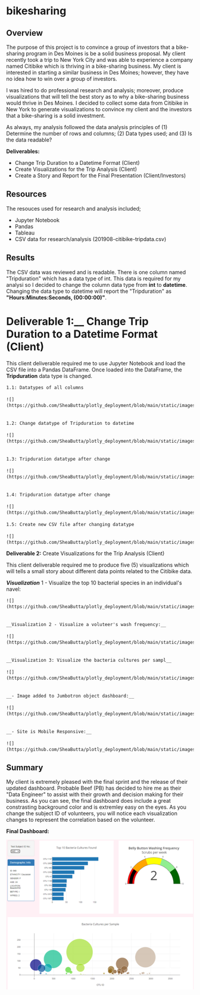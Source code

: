 # bikesharing


## Overview 
The purpose of this project is to convince a group of investors that a bike-sharing program in Des Moines is be a solid business proposal.  My client recently took a trip to New York City and was able to experience a company named Citibike which is thriving in a bike-sharing business.  My client is interested in starting a similar business in Des Moines; however, they have no idea how to win over a group of investors.  

I was hired to do professional research and analysis; moreover, produce visualizations that will tell the best story as to why a bike-sharing business would thrive in Des Moines.  I decided to collect some data from Citibike in New York to generate visualizations to convince my client and the investors that a bike-sharing is a solid investment.

As always, my analysis followed the data analysis principles of (1) Determine the number of rows and columns; (2) Data types used; and (3) Is the data readable?

__Deliverables:__
- Change Trip Duration to a Datetime Format (Client)
- Create Visualizations for the Trip Analysis (Client)
- Create a Story and Report for the Final Presentation (Client/Investors)


## Resources
The resouces used for research and analysis included;
- Jupyter Notebook
- Pandas
- Tableau
- CSV data for research/analysis (201908-citibike-tripdata.csv)


## Results
The CSV data was reviewed and is readable.  There is one column named "Tripduration" which has a data type of int.  This data is required for my analysi so I decided to change the column data type from __int__ to __datetime__.  Changing the data type to datetime will report the "Tripduration" as __"Hours:Minutes:Seconds, (00:00:00)"__.


# Deliverable 1:__ Change Trip Duration to a Datetime Format (Client)

This client deliverable required me to use Jupyter Notebook and load the CSV file into a Pandas DataFrame.  Once loaded into the DataFrame, the __Tripduration__ data type is changed.
    
    1.1: Datatypes of all columns
    
    ![](https://github.com/SheaButta/plotly_deployment/blob/main/static/images/Dashboard.PNG)


    1.2: Change datatype of Tripduration to datetime
    
    ![](https://github.com/SheaButta/plotly_deployment/blob/main/static/images/Dashboard.PNG)
    

    1.3: Tripduration datatype after change
    
    ![](https://github.com/SheaButta/plotly_deployment/blob/main/static/images/Dashboard.PNG)


    1.4: Tripduration datatype after change
    
    ![](https://github.com/SheaButta/plotly_deployment/blob/main/static/images/Dashboard.PNG)

    1.5: Create new CSV file after changing datatype
    
    ![](https://github.com/SheaButta/plotly_deployment/blob/main/static/images/Dashboard.PNG)
    

__Deliverable 2:__ Create Visualizations for the Trip Analysis (Client)

This client deliverable required me to produce five (5) visualizations which will tells a small story about different data points related to the Citibike data.


***Visualization*** 1 - Visualize the top 10 bacterial species in an individual's navel:

    ![](https://github.com/SheaButta/plotly_deployment/blob/main/static/images/BarChart.PNG)


    __Visualization 2 - Visualize a voluteer's wash frequency:__

    ![](https://github.com/SheaButta/plotly_deployment/blob/main/static/images/GuageChart.PNG)


    __Visualization 3: Visualize the bacteria cultures per sampl__

    ![](https://github.com/SheaButta/plotly_deployment/blob/main/static/images/BubbleChart.PNG)


    __- Image added to Jumbotron object dashboard:__

    ![](https://github.com/SheaButta/plotly_deployment/blob/main/static/images/Jumbotron_modifiedWithImage.PNG)


    __- Site is Mobile Responsive:__

    ![](https://github.com/SheaButta/plotly_deployment/blob/main/static/images/MobileResponsive.PNG)


## Summary
My client is extremely pleased with the final sprint and the release of their updated dashboard.   Probable Beef (PB) has decided to hire me as their "Data Engineer" to assist with their growth and decision making for their business.  As you can see, the final dashboard does include a great constrasting background color and is extremley easy on the eyes.  As you change the subject ID of volunteers, you will notice each visualization changes to represent the correlation based on the volunteer.

__Final Dashboard:__

![](https://github.com/SheaButta/plotly_deployment/blob/main/static/images/DDL_Charts.PNG)








